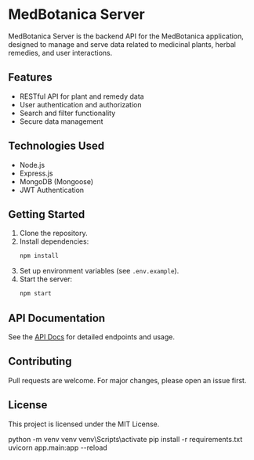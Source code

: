 # MedBotanica Server

MedBotanica Server is the backend API for the MedBotanica application, designed to manage and serve data related to medicinal plants, herbal remedies, and user interactions.

## Features

- RESTful API for plant and remedy data
- User authentication and authorization
- Search and filter functionality
- Secure data management

## Technologies Used

- Node.js
- Express.js
- MongoDB (Mongoose)
- JWT Authentication

## Getting Started

1. Clone the repository.
2. Install dependencies:  
    ```bash
    npm install
    ```
3. Set up environment variables (see `.env.example`).
4. Start the server:  
    ```bash
    npm start
    ```

## API Documentation

See the [API Docs](./docs/API.md) for detailed endpoints and usage.

## Contributing

Pull requests are welcome. For major changes, please open an issue first.

## License

This project is licensed under the MIT License.

 python -m venv venv
 venv\Scripts\activate
 pip install -r requirements.txt
uvicorn app.main:app --reload

